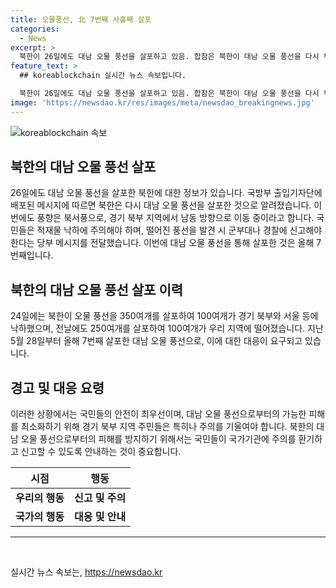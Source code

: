 ```yaml
---
title: 오물풍선, 北 7번째 사흘째 살포
categories:
  - News
excerpt: >
  북한이 26일에도 대남 오물 풍선을 살포하고 있음. 합참은 북한이 대남 오물 풍선을 다시 부양하고 있다고 발표. 현재 풍향은 북서풍으로, 경기 북부 지역에서 남동 방향으로 이동 중. 국민들에게 적재물 낙하에 주의해 신고 요청. 올해 5월 28일부터 이번이 일곱 번째로 대남 오물 풍선을 살포.
feature_text: >
  ## koreablockchain 실시간 뉴스 속보입니다.

  북한이 26일에도 대남 오물 풍선을 살포하고 있음. 합참은 북한이 대남 오물 풍선을 다시 부양하고 있다고 발표. 현재 풍향은 북서풍으로, 경기 북부 지역에서 남동 방향으로 이동 중. 국민들에게 적재물 낙하에 주의해 신고 요청. 올해 5월 28일부터 이번이 일곱 번째로 대남 오물 풍선을 살포.
image: 'https://newsdao.kr/res/images/meta/newsdao_breakingnews.jpg'
---
```


<p><img src="https://newsdao.kr/res/images/meta/newsdao_breakingnews.jpg" alt="koreablockchain 속보" /></p>

<h2 data-ke-size="size26">북한의 대남 오물 풍선 살포</h2>

<p data-ke-size="size16">26일에도 대남 오물 풍선을 살포한 북한에 대한 정보가 있습니다. 국방부 출입기자단에 배포된 메시지에 따르면 북한은 다시 대남 오물 풍선을 살포한 것으로 알려졌습니다. 이번에도 풍향은 북서풍으로, 경기 북부 지역에서 남동 방향으로 이동 중이라고 합니다. 국민들은 적재물 낙하에 주의해야 하며, 떨어진 풍선을 발견 시 군부대나 경찰에 신고해야 한다는 당부 메시지를 전달했습니다. 이번에 대남 오물 풍선을 통해 살포한 것은 올해 7번째입니다.</p>

<h2 data-ke-size="size26">북한의 대남 오물 풍선 살포 이력</h2>

<p data-ke-size="size16">24일에는 북한이 오물 풍선을 350여개를 살포하여 100여개가 경기 북부와 서울 등에 낙하했으며, 전날에도 250여개를 살포하여 100여개가 우리 지역에 떨어졌습니다. 지난 5월 28일부터 올해 7번째 살포한 대남 오물 풍선으로, 이에 대한 대응이 요구되고 있습니다.</p>

<h2 data-ke-size="size26">경고 및 대응 요령</h2>

<p data-ke-size="size16">이러한 상황에서는 국민들의 안전이 최우선이며, 대남 오물 풍선으로부터의 가능한 피해를 최소화하기 위해 경기 북부 지역 주민들은 특히나 주의를 기울여야 합니다. 북한의 대남 오물 풍선으로부터의 피해를 방지하기 위해서는 국민들이 국가기관에 주의를 환기하고 신고할 수 있도록 안내하는 것이 중요합니다.</p>

<table>
   <thead>
      <tr>
         <th>시점</th>
         <th>행동</th>
      </tr>
   </thead>
   <tbody>
      <tr>
         <td style="text-align: center; height: 17px;"><b>우리의 행동</b></td>
         <td style="text-align: center; height: 17px;"><b>신고 및 주의</b></td>
      </tr>
      <tr>
         <td style="text-align: center; height: 17px;"><b>국가의 행동</b></td>
         <td style="text-align: center; height: 17px;"><b>대응 및 안내</b></td>
      </tr>
   </tbody>
</table>

<hr>

<p data-ke-size="size16">&nbsp;</p>
실시간 뉴스 속보는, <a href="https://newsdao.kr" rel="dofollow">https://newsdao.kr</a>


